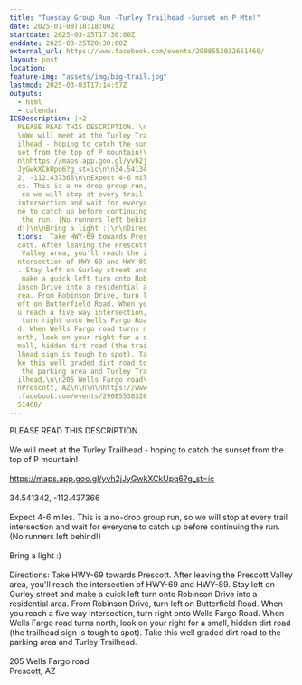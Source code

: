 ```yaml
---
title: "Tuesday Group Run -Turley Trailhead -Sunset on P Mtn!"
date: 2025-01-08T18:18:00Z
startdate: 2025-03-25T17:30:00Z
enddate: 2025-03-25T20:30:00Z
external_url: https://www.facebook.com/events/2908553032651460/
layout: post
location: 
feature-img: "assets/img/big-trail.jpg"
lastmod: 2025-03-03T17:14:57Z
outputs:
  - html
  - calendar
ICSDescription: |+2
  PLEASE READ THIS DESCRIPTION. \n  \nWe will meet at the Turley Tra  ilhead - hoping to catch the sun  set from the top of P mountain!\  n\nhttps://maps.app.goo.gl/yvh2j  JyGwkXCkUpq6?g_st=ic\n\n34.54134  2, -112.437366\n\nExpect 4-6 mil  es. This is a no-drop group run,   so we will stop at every trail   intersection and wait for everyo  ne to catch up before continuing   the run. (No runners left behin  d!)\n\nBring a light :)\n\nDirec  tions:  Take HWY-69 towards Pres  cott. After leaving the Prescott   Valley area, you'll reach the i  ntersection of HWY-69 and HWY-89  . Stay left on Gurley street and   make a quick left turn onto Rob  inson Drive into a residential a  rea. From Robinson Drive, turn l  eft on Butterfield Road. When yo  u reach a five way intersection,   turn right onto Wells Fargo Roa  d. When Wells Fargo road turns n  orth, look on your right for a s  mall, hidden dirt road (the trai  lhead sign is tough to spot). Ta  ke this well graded dirt road to   the parking area and Turley Tra  ilhead.\n\n205 Wells Fargo road\  nPrescott, AZ\n\n\n\nhttps://www  .facebook.com/events/29085530326  51460/
---
```


PLEASE READ THIS DESCRIPTION. <br>
  <br>
  We will meet at the Turley Trailhead - hoping to catch the sunset from the top of P mountain!<br>
  <br>
  [https://maps.app.goo.gl/yvh2jJyGwkXCkUpq6?g_st=ic<br>
](https://maps.app.goo.gl/yvh2jJyGwkXCkUpq6?g_st=ic<br>
)  <br>
  34.541342, -112.437366<br>
  <br>
  Expect 4-6 miles. This is a no-drop group run, so we will stop at every trail intersection and wait for everyone to catch up before continuing the run. (No runners left behind!)<br>
  <br>
  Bring a light &#58;)<br>
  <br>
  Directions&#58;  Take HWY-69 towards Prescott. After leaving the Prescott Valley area, you'll reach the intersection of HWY-69 and HWY-89. Stay left on Gurley street and make a quick left turn onto Robinson Drive into a residential area. From Robinson Drive, turn left on Butterfield Road. When you reach a five way intersection, turn right onto Wells Fargo Road. When Wells Fargo road turns north, look on your right for a small, hidden dirt road (the trailhead sign is tough to spot). Take this well graded dirt road to the parking area and Turley Trailhead.<br>
  <br>
  205 Wells Fargo road<br>
  Prescott, AZ<br>
  <br>
  <br>
  <br>
  
